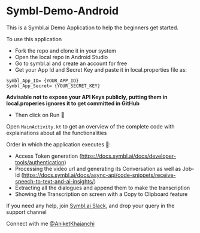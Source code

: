 # Symbl-Demo-Android
This is a Symbl.ai Demo Application to help the beginners get started.

To use this application
- Fork the repo and clone it in your system
- Open the local repo in Android Studio
- Go to symbl.ai and create an account for free
- Get your App Id and Secret Key and paste it in local.properties file as:


`Symbl_App_ID= {YOUR_APP_ID}`
<br/>
`Symbl_App_Secret= {YOUR_SECRET_KEY}`

**Advisable not to expose your API Keys publicly, putting them in local.properies ignores it to get committed in GitHub**
- Then click on Run 🚀

Open `MainActivity.kt` to get an overview of the complete code with explainations about all the functionalities

Order in which the application executes 📲:
- Access Token generation (https://docs.symbl.ai/docs/developer-tools/authentication)
- Processing the video url and generating its Conversation as well as Job-Id (https://docs.symbl.ai/docs/async-api/code-snippets/receive-speech-to-text-and-ai-insights/)
- Extracting all the dialogues and append them to make the transcription 
- Showing the Transcription on screen with a Copy to Clipboard feature

If you need any help, join [Symbl.ai Slack](https://symbldotai.slack.com/join/shared_invite/zt-4sic2s11-D3x496pll8UHSJ89cm78CA#/), and drop your query in the support channel

Connect with me [@AniketKhajanchi](https://twitter.com/AniketKhajanchi)
